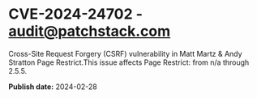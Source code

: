 # CVE-2024-24702 - audit@patchstack.com

Cross-Site Request Forgery (CSRF) vulnerability in Matt Martz & Andy Stratton Page Restrict.This issue affects Page Restrict: from n/a through 2.5.5.



**Publish date:** 2024-02-28
